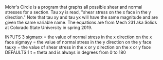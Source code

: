Mohr's Circle is a program that graphs all possible shear and normal stresses for a section. Tau xy is read, "shear stress on the x face in the y direction." Note that tau xy and tau yx will have the same magnitude and are given the same variable name. 
The equations are from Mech 231 aka Solids at Colorado State University in spring 2019. 

INPUTS 3
   sigmaxx = the value of normal stress in the x direction on the x face
   sigmayy = the value of normal stress in the y direction on the y face
   tauxy = the value of shear stress in the x or y direction on the x or y face
DEFAULTS 1
  t = theta and is always in degrees from 0 to 180
